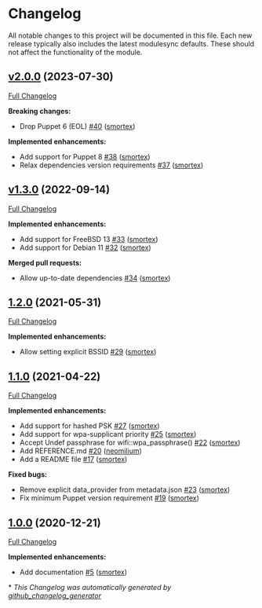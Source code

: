 # Changelog

All notable changes to this project will be documented in this file.
Each new release typically also includes the latest modulesync defaults.
These should not affect the functionality of the module.

## [v2.0.0](https://github.com/opus-codium/puppet-wifi/tree/v2.0.0) (2023-07-30)

[Full Changelog](https://github.com/opus-codium/puppet-wifi/compare/v1.3.0...v2.0.0)

**Breaking changes:**

- Drop Puppet 6 \(EOL\) [\#40](https://github.com/opus-codium/puppet-wifi/pull/40) ([smortex](https://github.com/smortex))

**Implemented enhancements:**

- Add support for Puppet 8 [\#38](https://github.com/opus-codium/puppet-wifi/pull/38) ([smortex](https://github.com/smortex))
- Relax dependencies version requirements [\#37](https://github.com/opus-codium/puppet-wifi/pull/37) ([smortex](https://github.com/smortex))

## [v1.3.0](https://github.com/opus-codium/puppet-wifi/tree/v1.3.0) (2022-09-14)

[Full Changelog](https://github.com/opus-codium/puppet-wifi/compare/1.2.0...v1.3.0)

**Implemented enhancements:**

- Add support for FreeBSD 13 [\#33](https://github.com/opus-codium/puppet-wifi/pull/33) ([smortex](https://github.com/smortex))
- Add support for Debian 11 [\#32](https://github.com/opus-codium/puppet-wifi/pull/32) ([smortex](https://github.com/smortex))

**Merged pull requests:**

- Allow up-to-date dependencies [\#34](https://github.com/opus-codium/puppet-wifi/pull/34) ([smortex](https://github.com/smortex))

## [1.2.0](https://github.com/opus-codium/puppet-wifi/tree/1.2.0) (2021-05-31)

[Full Changelog](https://github.com/opus-codium/puppet-wifi/compare/1.1.0...1.2.0)

**Implemented enhancements:**

- Allow setting explicit BSSID [\#29](https://github.com/opus-codium/puppet-wifi/pull/29) ([smortex](https://github.com/smortex))

## [1.1.0](https://github.com/opus-codium/puppet-wifi/tree/1.1.0) (2021-04-22)

[Full Changelog](https://github.com/opus-codium/puppet-wifi/compare/1.0.0...1.1.0)

**Implemented enhancements:**

- Add support for hashed PSK [\#27](https://github.com/opus-codium/puppet-wifi/pull/27) ([smortex](https://github.com/smortex))
- Add support for wpa-supplicant priority [\#25](https://github.com/opus-codium/puppet-wifi/pull/25) ([smortex](https://github.com/smortex))
- Accept Undef passphrase for wifi::wpa\_passphrase\(\) [\#22](https://github.com/opus-codium/puppet-wifi/pull/22) ([smortex](https://github.com/smortex))
- Add REFERENCE.md [\#20](https://github.com/opus-codium/puppet-wifi/pull/20) ([neomilium](https://github.com/neomilium))
- Add a README file [\#17](https://github.com/opus-codium/puppet-wifi/pull/17) ([smortex](https://github.com/smortex))

**Fixed bugs:**

- Remove explicit data\_provider from metadata.json [\#23](https://github.com/opus-codium/puppet-wifi/pull/23) ([smortex](https://github.com/smortex))
- Fix minimum Puppet version requirement [\#19](https://github.com/opus-codium/puppet-wifi/pull/19) ([smortex](https://github.com/smortex))

## [1.0.0](https://github.com/opus-codium/puppet-wifi/tree/1.0.0) (2020-12-21)

[Full Changelog](https://github.com/opus-codium/puppet-wifi/compare/65ab6371e7a8181b92050586b0f1a50644b001bf...1.0.0)

**Implemented enhancements:**

- Add documentation [\#5](https://github.com/opus-codium/puppet-wifi/pull/5) ([smortex](https://github.com/smortex))



\* *This Changelog was automatically generated by [github_changelog_generator](https://github.com/github-changelog-generator/github-changelog-generator)*
